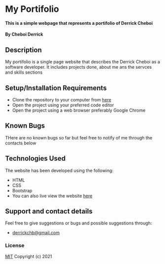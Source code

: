 # My Portifolio
#### This is a simple webpage that represents a portifolio of Derrick Cheboi 
#### By **Cheboi Derrick**
## Description
My portifolio is a single page website that describes the Derrick Cheboi as a software developer. It includes projects done, about me ans the servces and skills sections
## Setup/Installation Requirements
* Clone the repository to your computer from [here](https://github.com/CheboiDerrick/my-portfolio)
* Open the project using your preferred code editor
* Open the project using a web browser preferably Google Chrome
## Known Bugs
THere are no known bugs so far but feel free to notify of me through the contacts below
## Technologies Used
The website has been developed using the following:
- HTML
- CSS
- Bootstrap
- You can also live view the website [here](https://cheboiderrick.github.io/my-portfolio/)

## Support and contact details
Feel free to give suggestions or bugs and possible suggestions through:
- derrickchb@gmail.com
### License
[MIT](https://github.com/CheboiDerrick/my-portfolio/blob/main/LICENCE)
Copyright (c) 2021